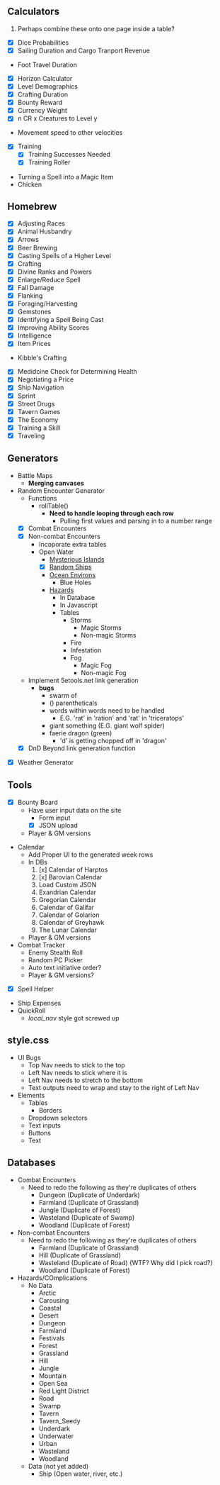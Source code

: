 ## Calculators
1. Perhaps combine these onto one page inside a table?
* [x] Dice Probabilities
* [x] Sailing Duration and Cargo Tranport Revenue
* Foot Travel Duration
* [x] Horizon Calculator
* [x] Level Demographics
* [x] Crafting Duration
* [x] Bounty Reward
* [x] Currency Weight
* [x] n CR x Creatures to Level y
* Movement speed to other velocities
* [x] Training
    * [x] Training Successes Needed
    * [x] Training Roller
* Turning a Spell into a Magic Item
* Chicken

## Homebrew
* [x] Adjusting Races
* [x] Animal Husbandry
* [x] Arrows
* [x] Beer Brewing
* [x] Casting Spells of a Higher Level
* [x] Crafting
* [x] Divine Ranks and Powers
* [x] Enlarge/Reduce Spell
* [x] Fall Damage
* [x] Flanking
* [x] Foraging/Harvesting
* [x] Gemstones
* [x] Identifying a Spell Being Cast
* [x] Improving Ability Scores
* [x] Intelligence
* [x] Item Prices
* Kibble's Crafting
* [x] Medidcine Check for Determining Health
* [x] Negotiating a Price
* [x] Ship Navigation
* [x] Sprint
* [x] Street Drugs
* [x] Tavern Games
* [x] The Economy
* [x] Training a Skill
* [x] Traveling

## Generators
* Battle Maps
    * **Merging canvases**
* Random Encounter Generator
    * Functions
        * rollTable()
            * **Need to handle looping through each row**
                * Pulling first values and parsing in to a number range
    * [x] Combat Encounters
    * [x] Non-combat Encounters
        * Incoporate extra tables
        * Open Water
            * [Mysterious Islands](https://5e.tools/variantrules.html#mysterious%20islands_gos)
            * [x] [Random Ships](https://5e.tools/variantrules.html#random%20ships_gos)
            * [Ocean Environs](https://5e.tools/variantrules.html#ocean%20environs_gos)
                * Blue Holes
            * [Hazards](https://5e.tools/variantrules.html#travel%20at%20sea_gos)
                * In Database
                * In Javascript
                * Tables
                    * Storms
                        * Magic Storms
                        * Non-magic Storms
                    * Fire
                    * Infestation
                    * Fog
                        * Magic Fog
                        * Non-magic Fog
    * Implement 5etools.net link generation
        * **bugs**
            * swarm of
            * () parentheticals
            * words within words need to be handled
                * E.G. 'rat' in 'ration' and 'rat' in 'triceratops'
            * giant something (E.G. giant wolf spider)
            * faerie dragon (green)
                * 'd' is getting chopped off in 'dragon'
    * [x] DnD Beyond link generation function
* [x] Weather Generator

## Tools
* [x] Bounty Board
    * Have user input data on the site
        * Form input
        * [x] JSON upload
    * Player & GM versions
* Calendar
    * Add Proper UI to the generated week rows
    * In DBs
        1. [x] Calendar of Harptos
        2. [x] Barovian Calendar
        3. Load Custom JSON
        4. Exandrian Calendar
        5. Gregorian Calendar
        6. Calendar of Galifar
        7. Calendar of Golarion
        8. Calendar of Greyhawk
        9. The Lunar Calendar
    * Player & GM versions
* Combat Tracker
    * Enemy Stealth Roll
    * Random PC Picker
    * Auto text initiative order?
    * Player & GM versions?
* [x] Spell Helper
* Ship Expenses
* QuickRoll
    * *local_nav* style got screwed up

## style.css
* UI Bugs
    * Top Nav needs to stick to the top
    * Left Nav needs to stick where it is
    * Left Nav needs to stretch to the bottom
    * Text outputs need to wrap and stay to the right of Left Nav
* Elements
    * Tables
        * Borders
    * Dropdown selectors
    * Text inputs
    * Buttons
    * Text

## Databases
* Combat Encounters
    * Need to redo the following as they're duplicates of others
        * Dungeon (Duplicate of Underdark)
        * Farmland (Duplicate of Grassland)
        * Jungle (Duplicate of Forest)
        * Wasteland (Duplicate of Swamp)
        * Woodland (Duplicate of Forest)
* Non-combat Encounters
    * Need to redo the following as they're duplicates of others
        * Farmland (Duplicate of Grassland)
        * Hill (Duplicate of Grassland)
        * Wasteland (Duplicate of Road) {WTF? Why did I pick road?}
        * Woodland (Duplicate of Forest)
* Hazards/COmplications
    * No Data
        * Arctic
        * Carousing
        * Coastal
        * Desert
        * Dungeon
        * Farmland
        * Festivals
        * Forest
        * Grassland
        * Hill
        * Jungle
        * Mountain
        * Open Sea
        * Red Light District
        * Road
        * Swamp
        * Tavern
        * Tavern_Seedy
        * Underdark
        * Underwater
        * Urban
        * Wasteland
        * Woodland
    * Data (not yet added)
        * Ship (Open water, river, etc.)